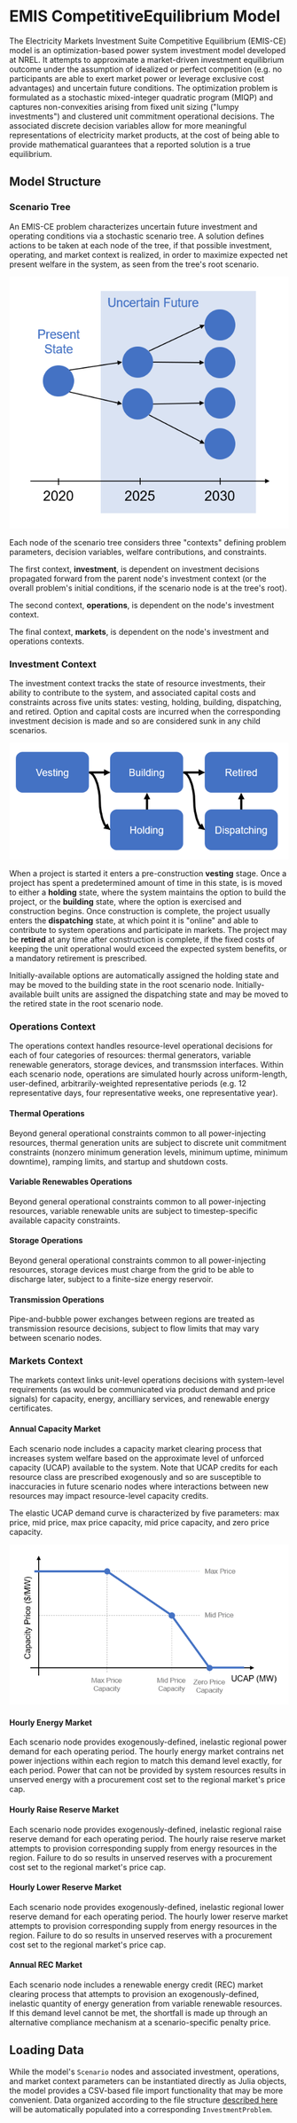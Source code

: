 # EMIS CompetitiveEquilibrium Model

The Electricity Markets Investment Suite Competitive Equilibrium (EMIS-CE)
model is an optimization-based power system investment model developed at NREL.
It attempts to approximate a market-driven investment equilibrium outcome under
the assumption of idealized or perfect competition (e.g. no participants are
able to exert market power or leverage exclusive cost advantages) and uncertain
future conditions. The optimization problem is formulated as a stochastic
mixed-integer quadratic program (MIQP) and captures non-convexities arising
from fixed unit sizing ("lumpy investments") and clustered unit commitment
operational decisions. The associated discrete decision variables allow for
more meaningful representations of electricity market products, at the cost of
being able to provide mathematical guarantees that a reported solution is a
true equilibrium.

## Model Structure

### Scenario Tree

An EMIS-CE problem characterizes uncertain future investment and operating
conditions via a stochastic scenario tree. A solution defines actions to be
taken at each node of the tree, if that possible investment, operating, and
market context is realized, in order to maximize expected net present welfare
in the system, as seen from the tree's root scenario.

<img src="EMIS-CE_scenariotree.png" />

Each node of the scenario tree considers three "contexts" defining problem
parameters, decision variables, welfare contributions, and constraints.

The first context, __investment__,
is dependent on investment decisions propagated forward from the parent node's
investment context (or the overall problem's initial conditions, if the
scenario node is at the tree's root).

The second context, __operations__, is dependent on the node's investment
context.

The final context, __markets__, is dependent on the node's investment and
operations contexts.

### Investment Context

The investment context tracks the state of resource investments, their
ability to contribute to the system, and associated capital costs and
constraints across five units states: vesting, holding, building, dispatching,
and retired. Option and capital costs are incurred when the corresponding
investment decision is made and so are considered sunk in any child scenarios.

<img src="EMIS-CE_unitstates.png" />

When a project is started it enters a pre-construction __vesting__ stage. Once
a project has spent a predetermined amount of time in this state, is is moved
to either a __holding__ state, where the system maintains the option to build
the project, or the __building__ state, where the option is exercised and
construction begins. Once construction is complete, the project usually enters
the __dispatching__ state, at which point it is "online" and able to contribute
to system operations and participate in markets. The project may be __retired__
at any time after construction is complete, if the fixed costs of keeping the
unit operational would exceed the expected system benefits, or a mandatory
retirement is prescribed.

Initially-available options are automatically assigned the holding state and
may be moved to the building state in the root scenario node.
Initially-available built units are assigned the dispatching state and may be
moved to the retired state in the root scenario node.

### Operations Context

The operations context handles resource-level operational decisions for each
of four categories of resources: thermal generators, variable renewable generators,
storage devices, and transmssion interfaces. Within each scenario node,
operations are simulated hourly across uniform-length, user-defined,
arbitrarily-weighted representative periods (e.g. 12 representative days,
four representative weeks, one representative year).

#### Thermal Operations
Beyond general operational constraints common to all power-injecting
resources, thermal generation units are subject to discrete unit commitment
constraints (nonzero minimum generation levels, minimum uptime, minimum
downtime), ramping limits, and startup and shutdown costs. 

#### Variable Renewables Operations
Beyond general operational constraints common to all power-injecting
resources, variable renewable units are subject to timestep-specific available
capacity constraints.

#### Storage Operations
Beyond general operational constraints common to all power-injecting
resources, storage devices must charge from the grid to be able to discharge
later, subject to a finite-size energy reservoir.

#### Transmission Operations
Pipe-and-bubble power exchanges between regions are treated as transmission
resource decisions, subject to flow limits that may vary between scenario nodes.

### Markets Context

The markets context links unit-level operations decisions with system-level
requirements (as would be communicated via product demand and price signals)
for capacity, energy, ancilliary services, and renewable energy certificates.

#### Annual Capacity Market

Each scenario node includes a capacity market clearing process that increases
system welfare based on the approximate level of unforced capacity (UCAP)
available to the system. Note that UCAP credits for each resource class are
prescribed exogenously and so are susceptible to inaccuracies in future scenario 
nodes where interactions between new resources may impact resource-level
capacity credits.

The elastic UCAP demand curve is characterized by five parameters: max price,
mid price, max price capacity, mid price capacity, and zero price capacity.

<img src="EMIS-CE_capacitymarket.png" />

#### Hourly Energy Market

Each scenario node provides exogenously-defined, inelastic regional power
demand for each operating period. The hourly energy market contrains net power
injections within each region to match this demand level exactly, for each
period. Power that can not be provided by system resources results in unserved
energy with a procurement cost set to the regional market's price cap.

#### Hourly Raise Reserve Market

Each scenario node provides exogenously-defined, inelastic regional raise
reserve demand for each operating period. The hourly raise reserve market
attempts to provision corresponding supply from energy resources in the region.
Failure to do so results in unserved reserves with a procurement cost set to
the regional market's price cap.

#### Hourly Lower Reserve Market

Each scenario node provides exogenously-defined, inelastic regional lower
reserve demand for each operating period. The hourly lower reserve market
attempts to provision corresponding supply from energy resources in the region.
Failure to do so results in unserved reserves with a procurement cost set to
the regional market's price cap.

#### Annual REC Market

Each scenario node includes a renewable energy credit (REC) market clearing
process that attempts to provision an exogenously-defined, inelastic quantity
of energy generation from variable renewable resources. If this demand level
cannot be met, the shortfall is made up through an alternative compliance
mechanism at a scenario-specific penalty price.

## Loading Data

While the model's `Scenario` nodes and associated investment, operations, and
market context parameters can be instantiated directly as Julia
objects, the model provides a CSV-based file import functionality that may be more
convenient. Data organized according to the file structure
[described here](inputdata.html)
will be automatically populated into a corresponding `InvestmentProblem`.
